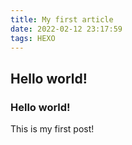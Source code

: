 ```yaml
---
title: My first article
date: 2022-02-12 23:17:59
tags: HEXO
---
```

## Hello world!

### Hello world!

This is my first post!
